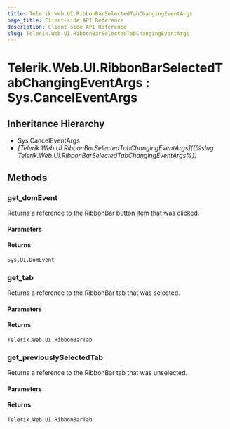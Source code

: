 ```yaml
---
title: Telerik.Web.UI.RibbonBarSelectedTabChangingEventArgs
page_title: Client-side API Reference
description: Client-side API Reference
slug: Telerik.Web.UI.RibbonBarSelectedTabChangingEventArgs
---
```


# Telerik.Web.UI.RibbonBarSelectedTabChangingEventArgs : Sys.CancelEventArgs

## Inheritance Hierarchy

* Sys.CancelEventArgs
* *[Telerik.Web.UI.RibbonBarSelectedTabChangingEventArgs]({%slug Telerik.Web.UI.RibbonBarSelectedTabChangingEventArgs%})*

## Methods

### get_domEvent

Returns a reference to the RibbonBar button item that was clicked.

#### Parameters

#### Returns

`Sys.UI.DomEvent` 

### get_tab

Returns a reference to the RibbonBar tab that was selected.

#### Parameters

#### Returns

`Telerik.Web.UI.RibbonBarTab` 

### get_previouslySelectedTab

Returns a reference to the RibbonBar tab that was unselected.

#### Parameters

#### Returns

`Telerik.Web.UI.RibbonBarTab`